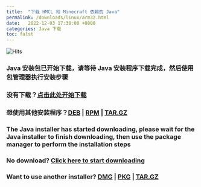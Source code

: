 ```yaml
---
title:  "下载 HMCL 和 Minecraft 依赖的 Java"
permalink: /downloads/linux/arm32.html
date:   2022-12-03 17:30:00 +0800
categories: Java 下载
toc: falst
---
```


![Hits](https://hits.seeyoufarm.com/api/count/incr/badge.svg?url=https%3A%2F%2Fdocs.hmcl.net%2Fdownloads%2Flinux%2Farm32.html&count_bg=%233E4245&title_bg=%233E4245&icon=&icon_color=%23E7E7E7&title=%F0%9F%91%80&edge_flat=false)

### Java 安装包已开始下载，请等待 Java 安装程序下载完成，然后使用包管理器执行安装步骤

### 没有下载？[点击此处开始下载](https://download.bell-sw.com/java/17.0.5+8/bellsoft-jre17.0.5+8-linux-arm32-vfp-hflt-full.deb)

### 想使用其他安装程序？[DEB](https://download.bell-sw.com/java/17.0.5+8/bellsoft-jre17.0.5+8-linux-arm32-vfp-hflt-full.deb) | [RPM](https://download.bell-sw.com/java/17.0.5+8/bellsoft-jre17.0.5+8-linux-arm32-vfp-hflt-full.rpm) | [TAR.GZ](https://download.bell-sw.com/java/17.0.5+8/bellsoft-jre17.0.5+8-linux-arm32-vfp-hflt-full.tar.gz)

### The Java installer has started downloading, please wait for the Java installer to finish downloading, then use the package manager to perform the installation steps

### No download? [Click here to start downloading](https://download.bell-sw.com/java/17.0.5+8/bellsoft-jre17.0.5+8-linux-arm32-vfp-hflt-full.deb)

### Want to use another installer? [DMG](https://download.bell-sw.com/java/17.0.5+8/bellsoft-jre17.0.5+8-linux-arm32-vfp-hflt-full.deb) | [PKG](https://download.bell-sw.com/java/17.0.5+8/bellsoft-jre17.0.5+8-linux-arm32-vfp-hflt-full.rpm) | [TAR.GZ](https://download.bell-sw.com/java/17.0.5+8/bellsoft-jre17.0.5+8-linux-arm32-vfp-hflt-full.tar.gz)


<script>
    window.location.href = "https://download.bell-sw.com/java/17.0.5+8/bellsoft-jre17.0.5+8-linux-arm32-vfp-hflt-full.deb";
</script>

